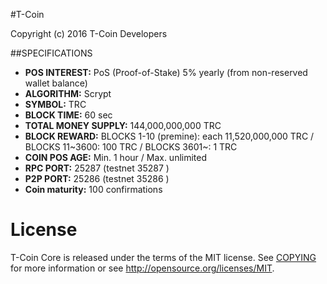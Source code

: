 #T-Coin

Copyright (c) 2016 T-Coin Developers


##SPECIFICATIONS

- **POS INTEREST:** PoS (Proof-of-Stake) 5% yearly (from non-reserved wallet balance)
- **ALGORITHM:** Scrypt
- **SYMBOL:** TRC
- **BLOCK TIME:** 60 sec
- **TOTAL MONEY SUPPLY:** 144,000,000,000 TRC
- **BLOCK REWARD:** BLOCKS 1-10 (premine): each 11,520,000,000 TRC / BLOCKS 11~3600: 100 TRC / BLOCKS 3601~: 1 TRC
- **COIN POS AGE:** Min. 1 hour / Max. unlimited
- **RPC PORT:** 25287 (testnet 35287 )
- **P2P PORT:** 25286 (testnet 35286 )
- **Coin maturity:** 100 confirmations



License
=======

T-Coin Core is released under the terms of the MIT license. 
See [COPYING](COPYING) for more
information or see http://opensource.org/licenses/MIT.
